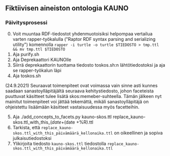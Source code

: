 ## Fiktiivisen aineiston ontologia KAUNO

### Päivitysprosessi
0. Voit muuntaa RDF-tiedostot yhdenmuotoisiksi helpompaa vertailua varten rapper-työkalulla ("Raptor RDF syntax parsing and serializing utility") komennolla `rapper -i turtle -o turtle $TIEDOSTO > tmp.ttl && mv tmp.ttl $TIEDOSTO`
1. Aja purify.sh
2. Aja Deprekaattori KAUNOlle
3. Siirrä deprekaattorin tuottama tiedosto toskos.sh:n lähtötiedostoksi ja aja se rapper-työkalun läpi
4. Aja toskos.sh

(24.9.2021) Seuraavat toimenpiteet ovat voimassa vain sinne asti kunnes saadaan sanastoylläpitäjältä seuraava kehitystiedosto, johon faceteista puuttuvat käsitteet tulee lisätä skos:memeber-suhteella. Tämän jälkeen nyt mainitut toimenpiteet voi jättää tekemättä, mikäli sanastoylläpitäjä on ohjeistettu lisäämään käsitteet vastaisuudessa myös facetteihin.

5. Aja ./add_concepts_to_facets.py kauno-skos.ttl replace_kauno-skos.ttl_with_this_$(date +%F)_$(date +%R).ttl
6. Tarkista, että `replace_kauno-skos.ttl_with_this_päivämäärä_kellonaika.ttl` on oikeellinen ja sopiva julkaisutiedostoksi
7. Ylikirjoita tiedosto `kauno-skos.ttl` tiedostolla `replace_kauno-skos.ttl_with_this_päivämäärä_kellonaika.ttl`
